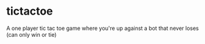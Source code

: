 # tictactoe
A one player tic tac toe game where you're up against a bot that never loses (can only win or tie)
